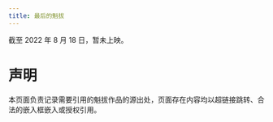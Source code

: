 ```yaml
---
title: 最后的魁拔
---
```


截至 2022 年 8 月 18 日，暂未上映。

# 声明
本页面负责记录需要引用的魁拔作品的源出处，页面存在内容均以超链接跳转、合法的嵌入框嵌入或授权引用。